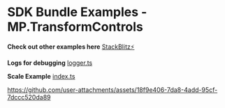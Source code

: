 # SDK Bundle Examples - MP.TransformControls

**Check out other examples here**
[StackBlitz⚡️](https://stackblitz.com/~/github.com/hyk-matterport/sdk-bundle-examples)

**Logs for debugging**
[logger.ts](utils/logger.ts)

**Scale Example**
[index.ts](src/index.ts)

https://github.com/user-attachments/assets/18f9e406-7da8-4add-95cf-7dccc520da89

